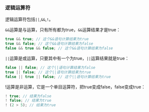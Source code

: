 ### 逻辑运算符

逻辑运算符包括`||`,`&&`,`!`。

`&&`运算是与运算，只有所有都为true，`&&`运算结果才是true：

```js
true && true; // 这个&&语句计算结果为true
true && false; // 这个&&语句计算结果为false
false && true && false; // 这个&&语句计算结果为false
```
`||`运算是或运算，只要其中有一个为true，`||`运算结果就是true：
```js
false || false; // 这个||语句计算结果为false
true || false; // 这个||语句计算结果为true
false || true || false; // 这个||语句计算结果为true
```
!运算是非运算，它是一个单目运算符，把true变成false，false变成true：
```js
! true; // 结果为false
! false; // 结果为true
! (2 > 5); // 结果为true
```